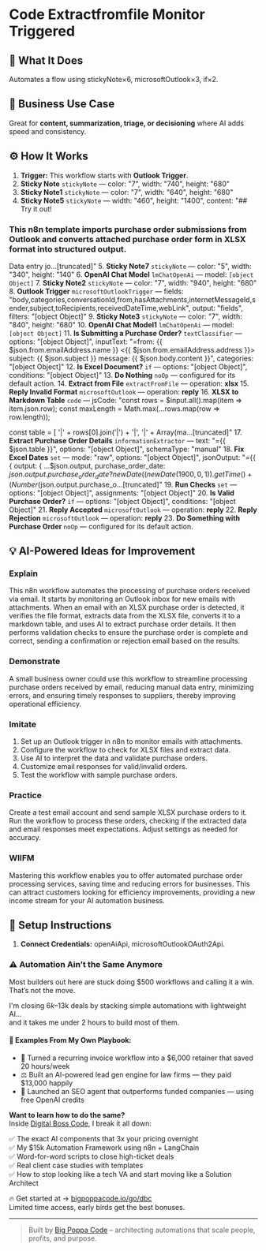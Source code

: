 # Code Extractfromfile Monitor Triggered
  ## 🚀 What It Does
  Automates a flow using stickyNote×6, microsoftOutlook×3, if×2.
  
  ## 💼 Business Use Case
  Great for **content, summarization, triage, or decisioning** where AI adds speed and consistency.
  
  ## ⚙️ How It Works
  1. **Trigger:** This workflow starts with **Outlook Trigger**.
  2. **Sticky Note** `stickyNote` — color: "7", width: "740", height: "680"
3. **Sticky Note1** `stickyNote` — color: "7", width: "640", height: "680"
4. **Sticky Note5** `stickyNote` — width: "460", height: "1400", content: "## Try it out!
### This n8n template imports purchase order submissions from Outlook and converts attached purchase order form in XLSX format into structured output.

Data entry jo…[truncated]"
5. **Sticky Note7** `stickyNote` — color: "5", width: "340", height: "140"
6. **OpenAI Chat Model** `lmChatOpenAi` — model: `[object Object]`
7. **Sticky Note2** `stickyNote` — color: "7", width: "940", height: "680"
8. **Outlook Trigger** `microsoftOutlookTrigger` — fields: "body,categories,conversationId,from,hasAttachments,internetMessageId,sender,subject,toRecipients,receivedDateTime,webLink", output: "fields", filters: "[object Object]"
9. **Sticky Note3** `stickyNote` — color: "7", width: "840", height: "680"
10. **OpenAI Chat Model1** `lmChatOpenAi` — model: `[object Object]`
11. **Is Submitting a Purchase Order?** `textClassifier` — options: "[object Object]", inputText: "=from: {{ $json.from.emailAddress.name }} <{{ $json.from.emailAddress.address }}>
subject: {{ $json.subject }}
message:
{{ $json.body.content }}", categories: "[object Object]"
12. **Is Excel Document?** `if` — options: "[object Object]", conditions: "[object Object]"
13. **Do Nothing** `noOp` — configured for its default action.
14. **Extract from File** `extractFromFile` — operation: **xlsx**
15. **Reply Invalid Format** `microsoftOutlook` — operation: **reply**
16. **XLSX to Markdown Table** `code` — jsCode: "const rows = $input.all().map(item => item.json.row);
const maxLength = Math.max(...rows.map(row => row.length));

const table = [
  '|' + rows[0].join('|') + '|',
  '|' + Array(ma…[truncated]"
17. **Extract Purchase Order Details** `informationExtractor` — text: "={{ $json.table }}", options: "[object Object]", schemaType: "manual"
18. **Fix Excel Dates** `set` — mode: "raw", options: "[object Object]", jsonOutput: "={{
{
  output: {
    ...$json.output,
    purchase_order_date: $json.output.purchase_order_date
      ? new Date((new Date(1900, 0, 1)).getTime() + (Number($json.output.purchase_o…[truncated]"
19. **Run Checks** `set` — options: "[object Object]", assignments: "[object Object]"
20. **Is Valid Purchase Order?** `if` — options: "[object Object]", conditions: "[object Object]"
21. **Reply Accepted** `microsoftOutlook` — operation: **reply**
22. **Reply Rejection** `microsoftOutlook` — operation: **reply**
23. **Do Something with Purchase Order** `noOp` — configured for its default action.
  
  ## 💡 AI-Powered Ideas for Improvement
  ### Explain
This n8n workflow automates the processing of purchase orders received via email. It starts by monitoring an Outlook inbox for new emails with attachments. When an email with an XLSX purchase order is detected, it verifies the file format, extracts data from the XLSX file, converts it to a markdown table, and uses AI to extract purchase order details. It then performs validation checks to ensure the purchase order is complete and correct, sending a confirmation or rejection email based on the results.

### Demonstrate
A small business owner could use this workflow to streamline processing purchase orders received by email, reducing manual data entry, minimizing errors, and ensuring timely responses to suppliers, thereby improving operational efficiency.

### Imitate
1. Set up an Outlook trigger in n8n to monitor emails with attachments.
2. Configure the workflow to check for XLSX files and extract data.
3. Use AI to interpret the data and validate purchase orders.
4. Customize email responses for valid/invalid orders.
5. Test the workflow with sample purchase orders.

### Practice
Create a test email account and send sample XLSX purchase orders to it. Run the workflow to process these orders, checking if the extracted data and email responses meet expectations. Adjust settings as needed for accuracy.

### WIIFM
Mastering this workflow enables you to offer automated purchase order processing services, saving time and reducing errors for businesses. This can attract customers looking for efficiency improvements, providing a new income stream for your AI automation business.
  
  ## 🔧 Setup Instructions
  1. **Connect Credentials:** openAiApi, microsoftOutlookOAuth2Api.
  
### ⚠️ Automation Ain’t the Same Anymore

Most builders out here are stuck doing $500 workflows and calling it a win.  
That’s not the move.  

I'm closing $6k–$13k deals by stacking simple automations with lightweight AI...  
and it takes me under 2 hours to build most of them.

#### 🧠 Examples From My Own Playbook:
- 🔁 Turned a recurring invoice workflow into a $6,000 retainer that saved 20 hours/week  
- ⚖️ Built an AI-powered lead gen engine for law firms — they paid $13,000 happily  
- 🚀 Launched an SEO agent that outperforms funded companies — using free OpenAI credits  

**Want to learn how to do the same?**  
Inside [Digital Boss Code](https://bigpoppacode.io/go/dbc), I break it all down:

✅ The exact AI components that 3x your pricing overnight  
✅ My $15k Automation Framework using n8n + LangChain  
✅ Word-for-word scripts to close high-ticket deals  
✅ Real client case studies with templates  
✅ How to stop looking like a tech VA and start moving like a Solution Architect  

🔥 Get started at → [bigpoppacode.io/go/dbc](https://bigpoppacode.io/go/dbc)  
Limited time access, early birds get the best bonuses.

---
> Built by [Big Poppa Code](https://bigpoppacode.io) – architecting automations that scale people, profits, and purpose.
  